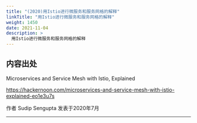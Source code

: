```yaml
---
title: "(2020)用Istio进行微服务和服务网格的解释"
linkTitle: "用Istio进行微服务和服务网格的解释"
weight: 1450
date: 2021-11-04
description: >
  用Istio进行微服务和服务网格的解释
---
```


## 内容出处

Microservices and Service Mesh with Istio, Explained

https://hackernoon.com/microservices-and-service-mesh-with-istio-explained-eo1e3u7s

作者 Sudip Sengupta 发表于2020年7月

-----

